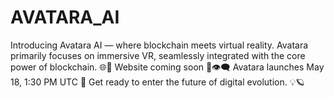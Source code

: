 # AVATARA_AI
Introducing Avatara AI — where blockchain meets virtual reality. Avatara primarily focuses on immersive VR, seamlessly integrated with the core power of blockchain. 🌐🧠 Website coming soon 🔗👁️‍🗨️ Avatara launches May 18, 1:30 PM UTC 🚀 Get ready to enter the future of digital evolution. 💡🪐
